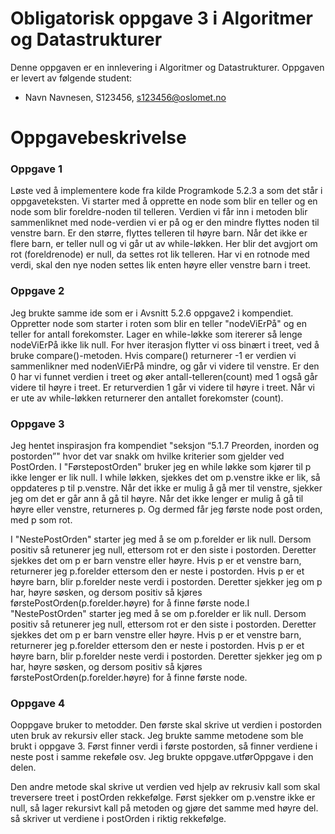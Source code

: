 # Obligatorisk oppgave 3 i Algoritmer og Datastrukturer

Denne oppgaven er en innlevering i Algoritmer og Datastrukturer. 
Oppgaven er levert av følgende student:
* Navn Navnesen, S123456, s123456@oslomet.no


# Oppgavebeskrivelse

### Oppgave 1
Løste ved å implementere kode fra kilde Programkode 5.2.3 a som det står i oppgaveteksten.
Vi starter med å opprette en node som blir en teller og en node som blir foreldre-noden til telleren.
Verdien vi får inn i metoden blir sammenliknet med node-verdien vi
er på og er den mindre flyttes noden til venstre barn. Er den større,
flyttes telleren til høyre barn. Når det ikke er flere barn,
er teller null og vi går ut av while-løkken. Her blir det avgjort om
rot (foreldrenode) er null, da settes rot lik telleren. Har vi en
rotnode med verdi, skal den nye noden settes lik enten høyre eller venstre barn i treet.

### Oppgave 2
Jeg brukte samme ide som er i Avsnitt 5.2.6 oppgave2 i kompendiet.
Oppretter node som starter i roten som blir en teller
"nodeViErPå" og en teller for antall forekomster. Lager en while-løkke
som itererer så lenge nodeViErPå ikke lik null. For hver iterasjon
flytter vi oss binært i treet, ved å bruke compare()-metoden.
Hvis compare() returnerer -1 er verdien vi sammenlikner med nodenViErPå mindre, og går vi videre til venstre. 
Er den 0 har vi funnet verdien i treet og øker antall-telleren(count) med 1 også går videre til høyre i treet. 
Er returverdien 1 går vi videre til høyre i treet.
Når vi er ute av while-løkken returnerer den antallet forekomster (count).

### Oppgave 3
Jeg hentet inspirasjon fra kompendiet "seksjon “5.1.7 Preorden, inorden og postorden”"
hvor det var snakk om hvilke kriterier som gjelder ved PostOrden.
I "FørstepostOrden" bruker jeg en while løkke som kjører til p
ikke lenger er lik null. I while løkken, sjekkes det om p.venstre
ikke er lik, så oppdateres p til p.venstre. Når det ikke er mulig å gå
mer til venstre, sjekker jeg om det er går ann å gå til høyre.
Når det ikke lenger er mulig å gå til høyre eller venstre,
returneres p. Og dermed får jeg første node post orden, med p som rot.

I "NestePostOrden" starter jeg med å se om p.forelder er lik null.
Dersom positiv så retunerer jeg null, ettersom rot er den siste i
postorden. Deretter sjekkes det om p er barn venstre eller høyre.
Hvis p er et venstre barn, returnerer jeg p.forelder ettersom den er
neste i postorden. Hvis p er et høyre barn, blir p.forelder neste verdi
i postorden.
Deretter sjekker jeg om p har, høyre søsken,
og dersom positiv så kjøres førstePostOrden(p.forelder.høyre)
for å finne første node.I "NestePostOrden" starter jeg med å se om p.forelder er lik null.
Dersom positiv så retunerer jeg null, ettersom rot er den siste i
postorden. Deretter sjekkes det om p er barn venstre eller høyre.
Hvis p er et venstre barn, returnerer jeg p.forelder ettersom den er
neste i postorden. Hvis p er et høyre barn, blir p.forelder neste verdi
i postorden.
Deretter sjekker jeg om p har, høyre søsken,
og dersom positiv så kjøres førstePostOrden(p.forelder.høyre)
for å finne første node.

### Oppgave 4
Ooppgave bruker to metodder.
Den første skal skrive ut verdien i postorden uten bruk av rekursiv eller stack.
Jeg brukte samme metodene som ble brukt i oppgave 3.
Først finner verdi i første postorden, så finner verdiene i neste post
i samme rekeføle osv. Jeg brukte oppgave.utførOppgave i den delen.

Den andre metode skal skrive ut verdien ved hjelp av rekrusiv kall
som skal treversere treet i postOrden rekkefølge. 
Først sjekker om p.venstre ikke er null, så lager rekursivt kall på metoden og gjøre det
samme med høyre del. så skriver ut verdiene i postOrden i riktig rekkefølge.
